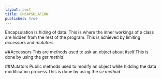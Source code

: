 ```yaml
---
layout: post
title: ENCAPSULATION
published: true
---
```


Encapsulation is hiding of data. This is where the inner workings of a class are hidden from the rest of the program.
This is achieved by limiting _accessors_ and _mutators_.

##Accessors
This are methods used to ask an object about itself.This is done by using the _get methid_.

##Mutators
Public methods used to modify an object while hidding the data modification process.This is done by using the _se method_